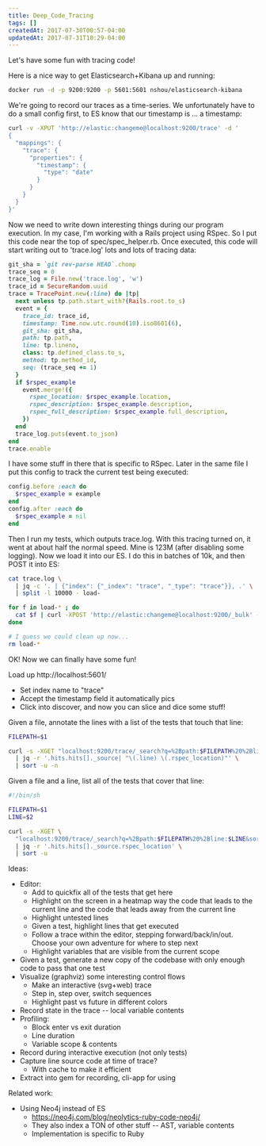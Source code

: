 ```yaml
---
title: Deep_Code_Tracing
tags: []
createdAt: 2017-07-30T00:57-04:00
updatedAt: 2017-07-31T10:29-04:00
---
```


Let's have some fun with tracing code!

Here is a nice way to get Elasticsearch+Kibana up and running:
```sh
docker run -d -p 9200:9200 -p 5601:5601 nshou/elasticsearch-kibana
```

We're going to record our traces as a time-series. We unfortunately have to do a small config first, to ES know that our timestamp is ... a timestamp:
```sh
curl -v -XPUT 'http://elastic:changeme@localhost:9200/trace' -d '
{
  "mappings": {
    "trace": {
      "properties": {
        "timestamp": {
          "type": "date"
        }
      }
    }
  }
}'
```

Now we need to write down interesting things during our program execution. In my case, I'm working with a Rails project using RSpec. So I put this code near the top of spec/spec_helper.rb. Once executed, this code will start writing out to 'trace.log' lots and lots of tracing data:
```ruby
git_sha = `git rev-parse HEAD`.chomp
trace_seq = 0
trace_log = File.new('trace.log', 'w')
trace_id = SecureRandom.uuid
trace = TracePoint.new(:line) do |tp|
  next unless tp.path.start_with?(Rails.root.to_s)
  event = {
    trace_id: trace_id,
    timestamp: Time.now.utc.round(10).iso8601(6),
    git_sha: git_sha,
    path: tp.path,
    line: tp.lineno,
    class: tp.defined_class.to_s,
    method: tp.method_id,
    seq: (trace_seq += 1)
  }
  if $rspec_example
    event.merge!({
      rspec_location: $rspec_example.location,
      rspec_description: $rspec_example.description,
      rspec_full_description: $rspec_example.full_description,
    })
  end
  trace_log.puts(event.to_json)
end
trace.enable
```

I have some stuff in there that is specific to RSpec. Later in the same file I put this config to track the current test being executed:
```ruby
config.before :each do
  $rspec_example = example
end
config.after :each do
  $rspec_example = nil
end
```

Then I run my tests, which outputs trace.log. With this tracing turned on, it went at about half the normal speed. Mine is 123M (after disabling some logging). Now we load it into our ES. I do this in batches of 10k, and then POST it into ES:
```sh
cat trace.log \
  | jq -c '. | {"index": {"_index": "trace", "_type": "trace"}}, .' \
  | split -l 10000 - load-

for f in load-* ; do
  cat $f | curl -XPOST 'http://elastic:changeme@localhost:9200/_bulk' --data-binary @- >/dev/null
done

# I guess we could clean up now...
rm load-*
```

OK! Now we can finally have some fun!

Load up http://localhost:5601/
* Set index name to "trace"
* Accept the timestamp field it automatically pics
* Click into discover, and now you can slice and dice some stuff!

Given a file, annotate the lines with a list of the tests that touch that line:
```sh
FILEPATH=$1

curl -s -XGET "localhost:9200/trace/_search?q=%2Bpath:$FILEPATH%20%2Bline:%5B1%20TO%20100000%5D&sort=timestamp:desc&size=10000&pretty" \
  | jq -r '.hits.hits[]._source| "\(.line) \(.rspec_location)"' \
  | sort -u -n
```

Given a file and a line, list all of the tests that cover that line:
```sh
#!/bin/sh

FILEPATH=$1
LINE=$2

curl -s -XGET \
  "localhost:9200/trace/_search?q=%2Bpath:$FILEPATH%20%2Bline:$LINE&sort=timestamp:desc&size=1000&pretty" \
  | jq -r '.hits.hits[]._source.rspec_location' \
  | sort -u
```

Ideas:
* Editor:
  * Add to quickfix all of the tests that get here
  * Highlight on the screen in a heatmap way the code that leads to the current line and the code that leads away from the current line
  * Highlight untested lines
  * Given a test, highlight lines that get executed
  * Follow a trace within the editor, stepping forward/back/in/out. Choose your own adventure for where to step next
  * Highlight variables that are visible from the current scope
* Given a test, generate a new copy of the codebase with only enough code to pass that one test
* Visualize (graphviz) some interesting control flows
  * Make an interactive (svg+web) trace
  * Step in, step over, switch sequences
  * Highlight past vs future in different colors
* Record state in the trace -- local variable contents
* Profiling:
  * Block enter vs exit duration
  * Line duration
  * Variable scope & contents
* Record during interactive execution (not only tests)
* Capture line source code at time of trace?
  * With cache to make it efficient
* Extract into gem for recording, cli-app for using

Related work:
* Using Neo4j instead of ES
  * https://neo4j.com/blog/neolytics-ruby-code-neo4j/
  * They also index a TON of other stuff -- AST, variable contents
  * Implementation is specific to Ruby

